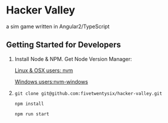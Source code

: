 # Hacker Valley

a sim game written in Angular2/TypeScript 

## Getting Started for Developers

1. Install Node & NPM. Get Node Version Manager:

   [Linux & OSX users: nvm](https://github.com/creationix/nvm)
   
   [Windows users:nvm-windows](https://github.com/coreybutler/nvm-windows)
   
2. `git clone git@github.com:fivetwentysix/hacker-valley.git`

   `npm install`
   
   `npm run start`
